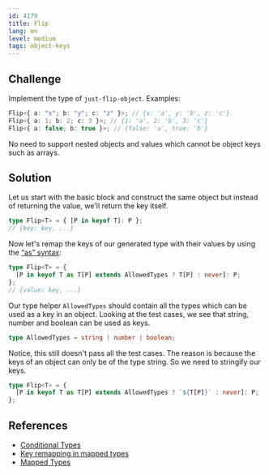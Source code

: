 ```yaml
---
id: 4179
title: Flip
lang: en
level: medium
tags: object-keys
---
```


## Challenge

Implement the type of `just-flip-object`. Examples:

```ts
Flip<{ a: "x"; b: "y"; c: "z" }>; // {x: 'a', y: 'b', z: 'c'}
Flip<{ a: 1; b: 2; c: 3 }>; // {1: 'a', 2: 'b', 3: 'c'}
Flip<{ a: false; b: true }>; // {false: 'a', true: 'b'}
```

No need to support nested objects and values which cannot be object keys such as arrays.

## Solution

Let us start with the basic block and construct the same object but instead of returning the value, we'll return the key itself.

```ts
type Flip<T> = { [P in keyof T]: P };
// {key: key, ...}
```

Now let's remap the keys of our generated type with their values by using the [“as” syntax](https://www.typescriptlang.org/docs/handbook/release-notes/typescript-4-1.html#key-remapping-in-mapped-types):

```ts
type Flip<T> = {
  [P in keyof T as T[P] extends AllowedTypes ? T[P] : never]: P;
};
// {value: key, ...}
```

Our type helper `AllowedTypes` should contain all the types which can be used as a key in an object. Looking at the test cases, we see that string, number and boolean can be used as keys.

```ts
type AllowedTypes = string | number | boolean;
```

Notice, this still doesn't pass all the test cases. The reason is because the keys of an object can only be of the type string. So we need to stringify our keys.

```ts
type Flip<T> = {
  [P in keyof T as T[P] extends AllowedTypes ? `${T[P]}` : never]: P;
};
```

## References

- [Conditional Types](https://www.typescriptlang.org/docs/handbook/2/conditional-types.html)
- [Key remapping in mapped types](https://www.typescriptlang.org/docs/handbook/release-notes/typescript-4-1.html#key-remapping-in-mapped-types)
- [Mapped Types](https://www.typescriptlang.org/docs/handbook/2/mapped-types.html)

